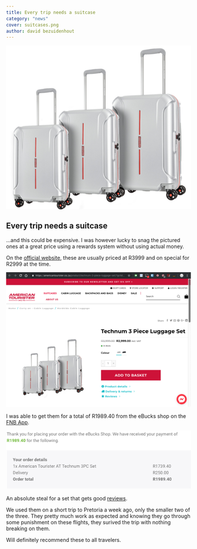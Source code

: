 ```yaml
---
title: Every trip needs a suitcase
category: "news"
cover: suitcases.png
author: david bezuidenhout
---
```


![Suitcases](./suitcases.png)

## Every trip needs a suitcase

...and this could be expensive. I was however lucky to snag the pictured ones at a great price using a rewards system without using actual money.

On the [official website](https://americantourister.co.za/product/technum-3-piece-luggage-set/), these are usually priced at R3999 and on special for R2999 at the time.

![](./official.png)

I was able to get them for a total of R1989.40 from the eBucks shop on the [FNB App](https://play.google.com/store/apps/details?id=za.co.fnb.connect.itt).

![](./ebucksorder.png)

An absolute steal for a set that gets good [reviews](https://www.ebags.com/product/american-tourister/technum-3pc-hardside-expandable-spinner-luggage-set/362115#ratings-and-reviews).

We used them on a short trip to Pretoria a week ago, only the smaller two of the three. They pretty much work as expected and knowing they go through some punishment on these flights, they surived the trip with nothing breaking on them.

Will definitely recommend these to all travelers.
